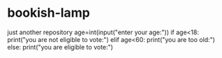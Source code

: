 # bookish-lamp
just another repository
age=int(input("enter your age:"))
if age<18:
    print("you are not eligible to vote:")
elif age<60:
    print("you are too old:")
else:
    print("you are eligible to vote:")
    
